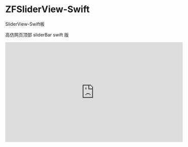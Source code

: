 # ZFSliderView-Swift
SliderView-Swift板


高仿网页顶部 sliderBar  swift 版


<iframe width="560" height="315" src="https://github.com/sevnqiao/ZFSliderView-Swift/blob/master/Jietu20180309-172150-HD.mp4" frameborder="0" allowfullscreen></iframe>
